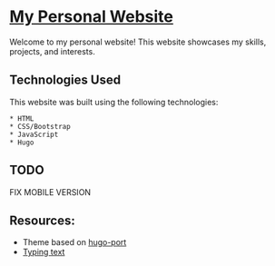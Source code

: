 # [My Personal Website](https://fahazavana.github.io/)

Welcome to my personal website! This website showcases my skills, projects, and interests.

## Technologies Used

This website was built using the following technologies:

    * HTML
    * CSS/Bootstrap
    * JavaScript
    * Hugo

## TODO

FIX MOBILE VERSION

## Resources:

- Theme based on [hugo-port](https://github.com/tylerlaws0n/port-hugo)
- [Typing text](https://medium.com/front-end-weekly/how-to-create-typing-effect-in-css-and-js-3252dd807f0a)
